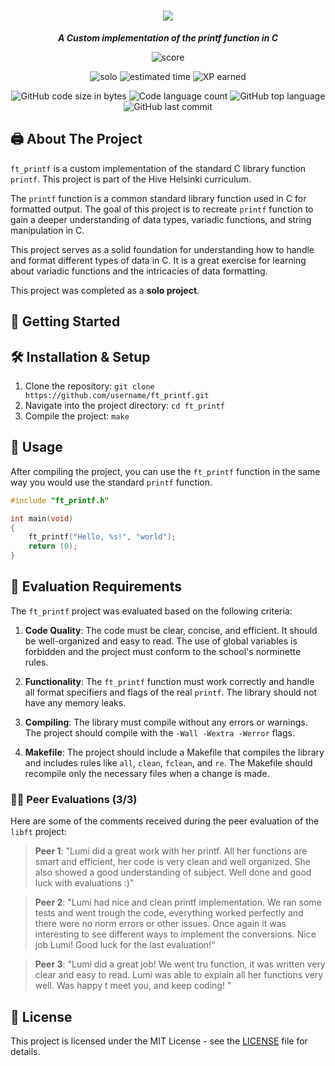 <h1 align="center">
	<img src="https://github.com/lkilpela/42-project-badges/blob/main/badges/ft_printfe.png">
</h1>

<p align="center">
	<b><i>A Custom implementation of the printf function in C</i></b><br>
</p>

<p align="center">
    <img alt="score" src="https://img.shields.io/badge/score-100%2F100-brightgreen" />
<p align="center">
    <img alt="solo" src="https://img.shields.io/badge/solo-yellow" />
    <img alt="estimated time" src="https://img.shields.io/badge/estimation-70%20hours-blue" />
    <img alt="XP earned" src="https://img.shields.io/badge/XP-882-orange" />
<p align="center">
	<img alt="GitHub code size in bytes" src="https://img.shields.io/github/languages/code-size/lkilpela/ft_printf?color=lightblue" />
	<img alt="Code language count" src="https://img.shields.io/github/languages/count/lkilpela/ft_printf?color=yellow" />
	<img alt="GitHub top language" src="https://img.shields.io/github/languages/top/lkilpela/ft_printf?color=blue" />
	<img alt="GitHub last commit" src="https://img.shields.io/github/last-commit/lkilpela/ft_printf?color=green" />
</p>

## 🖨️ About The Project

`ft_printf` is a custom implementation of the standard C library function `printf`. This project is part of the Hive Helsinki curriculum.

The `printf` function is a common standard library function used in C for formatted output. The goal of this project is to recreate `printf` function to gain a deeper understanding of data types, variadic functions, and string manipulation in C.

This project serves as a solid foundation for understanding how to handle and format different types of data in C. It is a great exercise for learning about variadic functions and the intricacies of data formatting.

This project was completed as a **solo project**.

## 🏁 Getting Started

## 🛠️ Installation & Setup

1. Clone the repository: `git clone https://github.com/username/ft_printf.git`
2. Navigate into the project directory: `cd ft_printf`
3. Compile the project: `make`

## 🚀 Usage

After compiling the project, you can use the `ft_printf` function in the same way you would use the standard `printf` function.

```c
#include "ft_printf.h"

int main(void)
{
    ft_printf("Hello, %s!", "world");
    return (0);
}
```

## 📝 Evaluation Requirements

The `ft_printf` project was evaluated based on the following criteria:

1. **Code Quality**: The code must be clear, concise, and efficient. It should be well-organized and easy to read. The use of global variables is forbidden and the project must conform to the school's norminette rules.

2. **Functionality**: The `ft_printf` function must work correctly and handle all format specifiers and flags of the real `printf`. The library should not have any memory leaks.

3. **Compiling**: The library must compile without any errors or warnings. The project should compile with the `-Wall -Wextra -Werror` flags.

4. **Makefile**: The project should include a Makefile that compiles the library and includes rules like `all`, `clean`, `fclean`, and `re`. The Makefile should recompile only the necessary files when a change is made.

### 🧑‍💻 Peer Evaluations (3/3)

Here are some of the comments received during the peer evaluation of the `libft` project:

> **Peer 1**: "Lumi did a great work with her printf. All her functions are smart and efficient, her code is very clean and well organized. She also showed a good understanding of subject. Well done and good luck with evaluations :)"

> **Peer 2**: "Lumi had nice and clean printf implementation. We ran some tests and went trough the code, everything worked perfectly and there were no norm errors or other issues. Once again it was interesting to see different ways to implement the conversions. Nice job Lumi! Good luck for the last evaluation!"

> **Peer 3**: "Lumi did a great job! We went tru function, it was written very clear and easy to read. Lumi was able to explain all her functions very well. Was happy t meet you, and keep coding! "

## 📜 License

This project is licensed under the MIT License - see the [LICENSE](https://github.com/lkilpela/libft/blob/main/docs/LICENSE) file for details.

